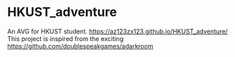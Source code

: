 # HKUST_adventure
An AVG for HKUST student. https://az123zx123.github.io/HKUST_adventure/
This project is inspired from the exciting https://github.com/doublespeakgames/adarkroom
